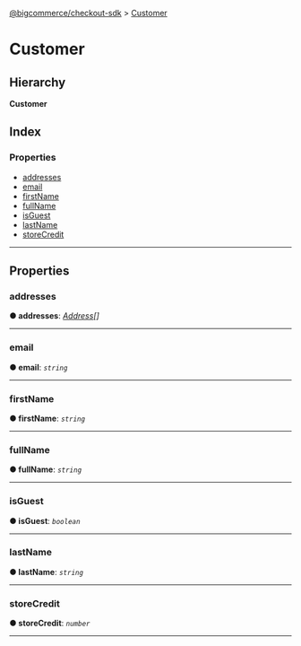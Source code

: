 [@bigcommerce/checkout-sdk](../README.md) > [Customer](../interfaces/customer.md)

# Customer

## Hierarchy

**Customer**

## Index

### Properties

* [addresses](customer.md#addresses)
* [email](customer.md#email)
* [firstName](customer.md#firstname)
* [fullName](customer.md#fullname)
* [isGuest](customer.md#isguest)
* [lastName](customer.md#lastname)
* [storeCredit](customer.md#storecredit)

---

## Properties

<a id="addresses"></a>

###  addresses

**● addresses**: *[Address](address.md)[]*

___
<a id="email"></a>

###  email

**● email**: *`string`*

___
<a id="firstname"></a>

###  firstName

**● firstName**: *`string`*

___
<a id="fullname"></a>

###  fullName

**● fullName**: *`string`*

___
<a id="isguest"></a>

###  isGuest

**● isGuest**: *`boolean`*

___
<a id="lastname"></a>

###  lastName

**● lastName**: *`string`*

___
<a id="storecredit"></a>

###  storeCredit

**● storeCredit**: *`number`*

___

